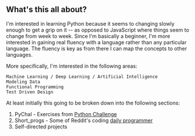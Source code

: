## What's this all about?

I'm interested in learning Python because it seems to changing slowly enough to get a grip on it -- as opposed to JavaScript where things seem to change from week to week. Since I'm basically a beginner, I'm more interested in gaining real fluency with a language rather than any particular language. The fluency is key as from there I can map the concepts to other languages.

More specifically, I'm interested in the following areas:

    Machine Learning / Deep Learning / Artificial Intelligence
    Modeling Data
    Functional Programming
    Test Driven Design

At least initially this going to be broken down into the following sections:

1. PyChal       - Exercises from [Python Challenge](http://www.pythonchallenge.com)
2. Short_progs  - Some of Reddit's coding [daily
   programmer](https://www.reddit.com/r/dailyprogrammer/wiki/challenges)
3. Self-directed projects 
